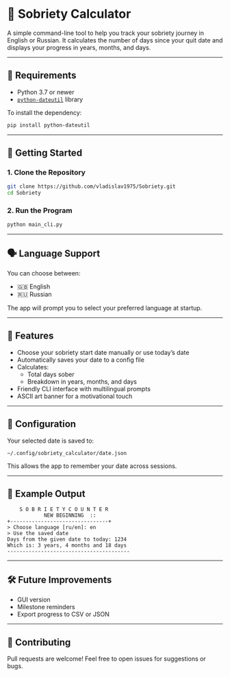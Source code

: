 # 🌱 Sobriety Calculator

A simple command-line tool to help you track your sobriety journey in English or Russian. It calculates the number of days since your quit date and displays your progress in years, months, and days.

---

## 🧰 Requirements

- Python 3.7 or newer  
- [`python-dateutil`](https://pypi.org/project/python-dateutil/) library

To install the dependency:
```bash
pip install python-dateutil
```

---

## 🚀 Getting Started

### 1. Clone the Repository
```bash
git clone https://github.com/vladislav1975/Sobriety.git
cd Sobriety
```

### 2. Run the Program
```bash
python main_cli.py
```

---

## 🗣️ Language Support

You can choose between:

- 🇬🇧 English  
- 🇷🇺 Russian  

The app will prompt you to select your preferred language at startup.

---

## 📅 Features

- Choose your sobriety start date manually or use today’s date  
- Automatically saves your date to a config file  
- Calculates:
  - Total days sober
  - Breakdown in years, months, and days  
- Friendly CLI interface with multilingual prompts  
- ASCII art banner for a motivational touch  

---

## 📂 Configuration

Your selected date is saved to:

```
~/.config/sobriety_calculator/date.json
```

This allows the app to remember your date across sessions.

---

## 🧪 Example Output

```
    S O B R I E T Y C O U N T E R
            NEW BEGINNING  ::  
+--------------------------------+
> Choose language [ru/en]: en
> Use the saved date
Days from the given date to today: 1234
Which is: 3 years, 4 months and 18 days
----------------------------------------
```

---

## 🛠️ Future Improvements

- GUI version  
- Milestone reminders  
- Export progress to CSV or JSON  

---

## 🤝 Contributing

Pull requests are welcome! Feel free to open issues for suggestions or bugs.
```
